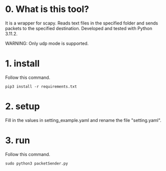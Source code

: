 # 0. What is this tool?
It is a wrapper for scapy.
Reads text files in the specified folder and sends packets to the specified destination. Developed and tested with Python 3.11.2.

WARNING: Only udp mode is supported.

# 1. install
Follow this command.
```
pip3 install -r requirements.txt
```

# 2. setup
Fill in the values in setting_example.yaml and rename the file "setting.yaml".

# 3. run
Follow this command.
```
sudo python3 packetSender.py
```
